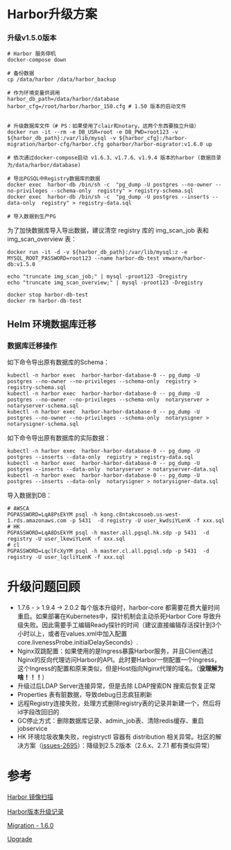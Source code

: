 # Harbor升级方案

### 升级v1.5.0版本

```shell
# Harbor 服务停机
docker-compose down

# 备份数据
cp /data/harbor /data/harbor_backup

# 作为环境变量供调用
harbor_db_path=/data/harbor/database
harbor_cfg=/root/harbor/harbor_150.cfg # 1.50 版本的启动文件


# 升级数据库文件（# PS：如果使用了clair和notary，这两个东西要独立升级）
docker run -it --rm -e DB_USR=root -e DB_PWD=root123 -v ${harbor_db_path}:/var/lib/mysql -v ${harbor_cfg}:/harbor-migration/harbor-cfg/harbor.cfg goharbor/harbor-migrator:v1.6.0 up

# 依次通过docker-compose启动 v1.6.3、v1.7.6、v1.9.4 版本的harbor (数据目录为/data/harbor/database)

# 导出PGSQL中Registry数据库的数据
docker exec  harbor-db /bin/sh -c  "pg_dump -U postgres --no-owner --no-privileges --schema-only  registry" > registry-schema.sql
docker exec  harbor-db /bin/sh -c  "pg_dump -U postgres --inserts --data-only  registry" > registry-data.sql

# 导入数据到生产PG
```

为了加快数据库导入导出数据，建议清空 registry 库的 img_scan_job 表和 img_scan_overview 表：

```shell
docker run -it -d -v ${harbor_db_path}:/var/lib/mysql:z -e MYSQL_ROOT_PASSWORD=root123 --name harbor-db-test vmware/harbor-db:v1.5.0

echo "truncate img_scan_job;" | mysql -proot123 -Dregistry
echo "truncate img_scan_overview;" | mysql -proot123 -Dregistry

docker stop harbor-db-test
docker rm harbor-db-test
```

## Helm 环境数据库迁移

### 数据库迁移操作

如下命令导出原有数据库的Schema：

```
kubectl -n harbor exec  harbor-harbor-database-0 -- pg_dump -U postgres --no-owner --no-privileges --schema-only  registry > registry-schema.sql
kubectl -n harbor exec  harbor-harbor-database-0 -- pg_dump -U postgres --no-owner --no-privileges --schema-only  notaryserver > notaryserver-schema.sql
kubectl -n harbor exec  harbor-harbor-database-0 -- pg_dump -U postgres --no-owner --no-privileges --schema-only  notarysigner > notarysigner-schema.sql
```
如下命令导出原有数据库的实际数据：
```
kubectl -n harbor exec  harbor-harbor-database-0 -- pg_dump -U postgres --inserts --data-only  registry > registry-data.sql
kubectl -n harbor exec  harbor-harbor-database-0 -- pg_dump -U postgres --inserts --data-only  notaryserver > notaryserver-data.sql
kubectl -n harbor exec  harbor-harbor-database-0 -- pg_dump -U postgres --inserts --data-only  notarysigner > notarysigner-data.sql
```

导入数据到DB：

```shell
# AWSCA 
PGPASSWORD=LqA8PsEkYM psql -h kong.c8ntakcosoeb.us-west-1.rds.amazonaws.com -p 5431  -d registry -U user_kwdsiYLenK -f xxx.sql
# HK
PGPASSWORD=LqA8DsEkYM psql -h master.all.pgsql.hk.sdp -p 5431  -d registry -U user_lkewiYLenK -f xxx.sql
# cl
PGPASSWORD=LqclFcXyYM psql -h master.cl.all.pgsql.sdp -p 5431  -d registry -U user_lqcliYLenK -f xxx.sql
```
# 升级问题回顾

- 1.7.6 - > 1.9.4 -> 2.0.2 每个版本升级时，harbor-core 都需要花费大量时间重启。如果部署在Kubernetes中，探针机制会主动杀死Harbor Core 导致升级失败。因此需要手工编辑Ready探针的时间（建议直接编辑存活探针到3个小时以上，或者在values.xml中加入配置core.livenessProbe.initialDelaySeconds）.
- Nginx双跳配置：如果使用的是Ingress暴露Harbor服务，并且Client通过Nginx的反向代理访问Harbor的API。此时要Harbor一侧配置一个Ingress，这个Ingress的配置和原来类似，但是Host指向Nginx代理的域名。（**没理解为啥！！！**）
- 升级过后LDAP Server连接异常，但是去除 LDAP搜索DN 搜索后恢复正常
- Properties 表有脏数据，导致debug日志疯狂刷新
- 远程Registry连接失败，处理方式删除registry表的记录并新建一个，然后将id字段改回旧的
- GC停止方式：删除数据库记录、admin_job表、清除redis缓存、重启jobservice
- HK 环境垃圾收集失败，registryctl 容器有 distribution 相关异常。社区的解决方案（[issues-2695](https://github.com/docker/distribution/issues/2695)）：降级到2.5.2版本（2.6.x、2.7.1 都有类似异常）

# 参考

[Harbor 镜像扫描](https://youendless.com/post/harbor_image_scan/)

[Harbor版本升级记录](https://www.dazhuanlan.com/2019/12/24/5e018a67c0cad/)

[Migration - 1.6.0](https://github.com/goharbor/harbor/blob/release-1.6.0/docs/migration_guide.md)

[Upgrade](https://goharbor.io/docs/2.0.0/administration/upgrade/)
